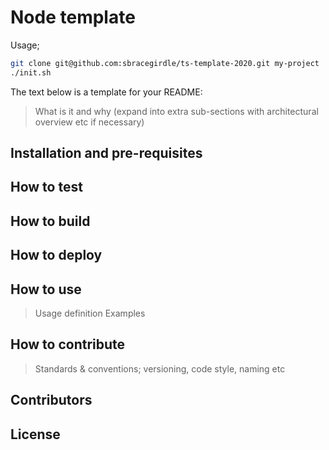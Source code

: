 # Node template

Usage;

```sh
git clone git@github.com:sbracegirdle/ts-template-2020.git my-project
./init.sh
```


The text below is a template for your README:

> What is it and why (expand into extra sub-sections with architectural overview etc if necessary)

## Installation and pre-requisites

## How to test

## How to build

## How to deploy

## How to use

> Usage definition
> Examples

## How to contribute

> Standards & conventions; versioning, code style, naming etc

## Contributors

## License